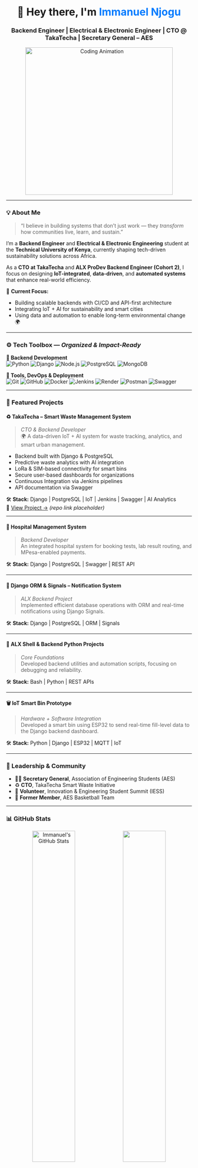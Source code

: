<!-- 🌟 CLASSIC & UNIQUE GITHUB PROFILE README — Immanuel Njogu

<h1 align="center">👋 Hey there, I'm <span style="color:#00A86B;">Immanuel Njogu</span></h1>
<h3 align="center">Backend Engineer | Electrical & Electronic Engineer | CTO @ TakaTecha | Secretary General – AES</h3>

<p align="center">
  <img src="https://media.giphy.com/media/hvRJCLFzcasrR4ia7z/giphy.gif" width="40" />
</p>

---

### 💡 About Me  
> “I believe in building systems that don’t just work — they *transform* how communities live, learn, and sustain.”  

I'm a **Backend Engineer** with a foundation in **Electrical and Electronic Engineering** at the **Technical University of Kenya**.  
As part of **ALX Africa – ProDev Backend Cohort 2**, I've built real-world applications that merge innovation, discipline, and impact.  

💼 **Current Focus:**  
- CTO @ **TakaTecha Smart Waste Management System** ♻️  
- Exploring IoT, AI Analytics, and Automation for sustainability 🌍  
- Merging backend engineering with smart systems for clean cities  

---

### ⚙️ Tech Toolbox — *Organized for Clarity*
Recruiters aren’t always tech-savvy — so I keep my skills neat and structured 👇  

**🖥️ Frontend**  
![HTML](https://img.shields.io/badge/HTML5-E34F26?style=for-the-badge&logo=html5&logoColor=white)
![CSS](https://img.shields.io/badge/CSS3-1572B6?style=for-the-badge&logo=css3&logoColor=white)
![JavaScript](https://img.shields.io/badge/JavaScript-F7DF1E?style=for-the-badge&logo=javascript&logoColor=black)
![React](https://img.shields.io/badge/React-20232A?style=for-the-badge&logo=react&logoColor=61DAFB)

**⚙️ Backend**  
![Python](https://img.shields.io/badge/Python-3776AB?style=for-the-badge&logo=python&logoColor=white)
![Django](https://img.shields.io/badge/Django-092E20?style=for-the-badge&logo=django&logoColor=white)
![Node.js](https://img.shields.io/badge/Node.js-43853D?style=for-the-badge&logo=node-dot-js&logoColor=white)
![PostgreSQL](https://img.shields.io/badge/PostgreSQL-336791?style=for-the-badge&logo=postgresql&logoColor=white)
![MongoDB](https://img.shields.io/badge/MongoDB-4EA94B?style=for-the-badge&logo=mongodb&logoColor=white)

**🛠️ Tools & Deployment**  
![Git](https://img.shields.io/badge/Git-F05032?style=for-the-badge&logo=git&logoColor=white)
![GitHub](https://img.shields.io/badge/GitHub-181717?style=for-the-badge&logo=github)
![Docker](https://img.shields.io/badge/Docker-2496ED?style=for-the-badge&logo=docker&logoColor=white)
![Netlify](https://img.shields.io/badge/Netlify-00C7B7?style=for-the-badge&logo=netlify&logoColor=white)
![Render](https://img.shields.io/badge/Render-46E3B7?style=for-the-badge&logo=render&logoColor=white)
![Postman](https://img.shields.io/badge/Postman-FF6C37?style=for-the-badge&logo=postman&logoColor=white)

---

### 🚀 Featured Projects

#### ♻️ **TakaTecha – Smart Waste Management System**
> *CTO & Backend Developer*  
🌍 An IoT + AI powered system for efficient waste tracking, analytics, and smart city management.

- Built with Django backend & Next.js frontend  
- Predictive analytics for waste collection using AI models  
- Secure data transmission via LoRa and SIM modules  
- Supports multi-user dashboards for clients and city admins  

🛠 **Stack:** Django | PostgreSQL | REST API | ESP32 | IoT | AI Analytics  
📂 [View Project →](https://github.com/manuel-Igtm) *(repo link placeholder)*  

---

#### 🏥 **Hospital Management System**
> *Full Stack Developer*  
A hospital platform for booking medical tests, routing lab results to doctors, and handling MPesa/cash payments.

🛠 **Stack:** Django | PostgreSQL | HTML | CSS | JavaScript  

---

#### 🔔 **Django ORM & Signals – Notification System**
> *ALX Backend Project*  
Implemented real-time notifications using Django Signals and optimized ORM queries.  

🛠 **Stack:** Django | PostgreSQL | ORM | Signals  

---

#### 🧾 **ALX Shell & Backend Python Projects**
> *Core Foundations @ ALX*  
- Automated file and permission handling via Bash  
- Created Python modules with strong debugging and testing principles  

🛠 **Stack:** Bash | Python | REST APIs  

---

#### 🗑️ **IoT Smart Bin Prototype**
> *Hardware + Software Integration*  
Developed a smart bin using ESP32 to send real-time fill-level data to a Django dashboard through a Wi-Fi API.  

🛠 **Stack:** Python | Django | ESP32 | MQTT | IoT  

---

### 🧭 Leadership & Community
- 🧑‍💼 **Secretary General**, Association of Engineering Students (AES)  
- 🌱 **CTO**, TakaTecha Smart Waste Initiative  
- 🤝 **Volunteer**, Innovation and Engineering Student Summit (IESS)  
- 🏀 **Former Member**, AES Basketball Team  

---

### 📊 GitHub Stats  

<p align="center">
  <img src="https://github-readme-stats.vercel.app/api?username=manuel-Igtm&show_icons=true&theme=radical" alt="Immanuel's GitHub Stats" width="48%" />
  <img src="https://github-readme-streak-stats.herokuapp.com?user=manuel-Igtm&theme=radical&hide_border=false" width="48%" />
</p>

---

### 🌍 Connect With Me  

<p align="center">
  <a href="https://www.linkedin.com/in/immanuel-njogu"><img src="https://img.shields.io/badge/LinkedIn-0A66C2?style=for-the-badge&logo=linkedin&logoColor=white"></a>
  <a href="mailto:immanuelnjogu@gmail.com"><img src="https://img.shields.io/badge/Email-D14836?style=for-the-badge&logo=gmail&logoColor=white"></a>
  <a href="https://github.com/manuel-Igtm"><img src="https://img.shields.io/badge/GitHub-181717?style=for-the-badge&logo=github&logoColor=white"></a>
</p>

---

### ✨ Quote I Live By  
> “Discipline turns potential into mastery — and mastery into impact.”  

<p align="center">
  <img src="https://media.giphy.com/media/xT0GqeSlGSRQut0Kpa/giphy.gif" width="400" />
</p> -->



<!-- 🌟 PROFESSIONAL BLUE-THEMED GITHUB PROFILE README — Immanuel Njogu -->

<h1 align="center">👋 Hey there, I'm <span style="color:#007BFF;">Immanuel Njogu</span></h1>
<h3 align="center">Backend Engineer | Electrical & Electronic Engineer | CTO @ TakaTecha | Secretary General – AES</h3>

<p align="center">
  <img src="https://media.giphy.com/media/qgQUggAC3Pfv687qPC/giphy.gif" width="400" alt="Coding Animation"/>
</p>

---

### 💡 About Me  
> “I believe in building systems that don’t just work — they *transform* how communities live, learn, and sustain.”

I’m a **Backend Engineer** and **Electrical & Electronic Engineering** student at the **Technical University of Kenya**, currently shaping tech-driven sustainability solutions across Africa.  

As a **CTO at TakaTecha** and **ALX ProDev Backend Engineer (Cohort 2)**, I focus on designing **IoT-integrated**, **data-driven**, and **automated systems** that enhance real-world efficiency.  

💼 **Current Focus:**  
- Building scalable backends with CI/CD and API-first architecture  
- Integrating IoT + AI for sustainability and smart cities  
- Using data and automation to enable long-term environmental change 🌍  

---

### ⚙️ Tech Toolbox — *Organized & Impact-Ready*

**🧠 Backend Development**  
![Python](https://img.shields.io/badge/Python-3776AB?style=for-the-badge&logo=python&logoColor=white)
![Django](https://img.shields.io/badge/Django-092E20?style=for-the-badge&logo=django&logoColor=white)
![Node.js](https://img.shields.io/badge/Node.js-43853D?style=for-the-badge&logo=node-dot-js&logoColor=white)
![PostgreSQL](https://img.shields.io/badge/PostgreSQL-336791?style=for-the-badge&logo=postgresql&logoColor=white)
![MongoDB](https://img.shields.io/badge/MongoDB-4EA94B?style=for-the-badge&logo=mongodb&logoColor=white)

**🧰 Tools, DevOps & Deployment**  
![Git](https://img.shields.io/badge/Git-F05032?style=for-the-badge&logo=git&logoColor=white)
![GitHub](https://img.shields.io/badge/GitHub-181717?style=for-the-badge&logo=github)
![Docker](https://img.shields.io/badge/Docker-2496ED?style=for-the-badge&logo=docker&logoColor=white)
![Jenkins](https://img.shields.io/badge/Jenkins-D33833?style=for-the-badge&logo=jenkins&logoColor=white)
![Render](https://img.shields.io/badge/Render-0B72B9?style=for-the-badge&logo=render&logoColor=white)
![Postman](https://img.shields.io/badge/Postman-FF6C37?style=for-the-badge&logo=postman&logoColor=white)
![Swagger](https://img.shields.io/badge/Swagger-85EA2D?style=for-the-badge&logo=swagger&logoColor=black)

---

### 🚀 Featured Projects

#### ♻️ **TakaTecha – Smart Waste Management System**
> *CTO & Backend Developer*  
🌍 A data-driven IoT + AI system for waste tracking, analytics, and smart urban management.

- Backend built with Django & PostgreSQL  
- Predictive waste analytics with AI integration  
- LoRa & SIM-based connectivity for smart bins  
- Secure user-based dashboards for organizations  
- Continuous Integration via Jenkins pipelines  
- API documentation via Swagger  

🛠 **Stack:** Django | PostgreSQL | IoT | Jenkins | Swagger | AI Analytics  
📂 [View Project →](https://github.com/manuel-Igtm) *(repo link placeholder)*  

---

#### 🏥 **Hospital Management System**
> *Backend Developer*  
An integrated hospital system for booking tests, lab result routing, and MPesa-enabled payments.  

🛠 **Stack:** Django | PostgreSQL | Swagger | REST API  

---

#### 🔔 **Django ORM & Signals – Notification System**
> *ALX Backend Project*  
Implemented efficient database operations with ORM and real-time notifications using Django Signals.  

🛠 **Stack:** Django | PostgreSQL | ORM | Signals  

---

#### 🧾 **ALX Shell & Backend Python Projects**
> *Core Foundations*  
Developed backend utilities and automation scripts, focusing on debugging and reliability.  

🛠 **Stack:** Bash | Python | REST APIs  

---

#### 🗑️ **IoT Smart Bin Prototype**
> *Hardware + Software Integration*  
Developed a smart bin using ESP32 to send real-time fill-level data to the Django backend dashboard.  

🛠 **Stack:** Python | Django | ESP32 | MQTT | IoT  

---

### 🧭 Leadership & Community  
- 🧑‍💼 **Secretary General**, Association of Engineering Students (AES)  
- ♻️ **CTO**, TakaTecha Smart Waste Initiative  
- 🤝 **Volunteer**, Innovation & Engineering Student Summit (IESS)  
- 🏀 **Former Member**, AES Basketball Team  

---

### 📊 GitHub Stats  

<p align="center">
  <img src="https://github-readme-stats.vercel.app/api?username=manuel-Igtm&show_icons=true&theme=blueberry" alt="Immanuel's GitHub Stats" width="48%" />
  <img src="https://github-readme-streak-stats.herokuapp.com?user=manuel-Igtm&theme=blueberry&hide_border=false" width="48%" />
</p>

<p align="center">
  <img src="https://github-readme-activity-graph.vercel.app/graph?username=manuel-Igtm&theme=react-dark&hide_border=true" width="95%" />
</p>

---

### 🌐 Connect With Me  

<p align="center">
  <a href="https://www.linkedin.com/in/immanuel-njogu"><img src="https://img.shields.io/badge/LinkedIn-0077B5?style=for-the-badge&logo=linkedin&logoColor=white"></a>
  <a href="mailto:immanuelnjogu@gmail.com"><img src="https://img.shields.io/badge/Email-005FF9?style=for-the-badge&logo=gmail&logoColor=white"></a>
  <a href="https://github.com/manuel-Igtm"><img src="https://img.shields.io/badge/GitHub-0D1117?style=for-the-badge&logo=github&logoColor=white"></a>
</p>

---

### ✨ Quote I Live By  
> “Discipline turns potential into mastery — and mastery into impact.”  

<p align="center">
  <img src="https://media.giphy.com/media/LoBSL3Ixeu8wo/giphy.gif" width="400" alt="Blue Motion Animation"/>
</p>
